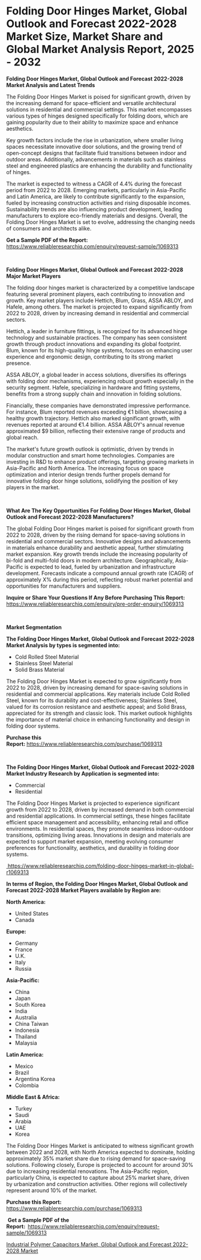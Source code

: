 <p><h1>Folding Door Hinges Market, Global Outlook and Forecast 2022-2028 Market Size, Market Share and Global Market Analysis Report, 2025 - 2032</h1></p><p><strong>Folding Door Hinges Market, Global Outlook and Forecast 2022-2028 Market Analysis and Latest Trends</strong></p>
<p><p>The Folding Door Hinges Market is poised for significant growth, driven by the increasing demand for space-efficient and versatile architectural solutions in residential and commercial settings. This market encompasses various types of hinges designed specifically for folding doors, which are gaining popularity due to their ability to maximize space and enhance aesthetics. </p><p>Key growth factors include the rise in urbanization, where smaller living spaces necessitate innovative door solutions, and the growing trend of open-concept designs that facilitate fluid transitions between indoor and outdoor areas. Additionally, advancements in materials such as stainless steel and engineered plastics are enhancing the durability and functionality of hinges.</p><p>The market is expected to witness a CAGR of 4.4% during the forecast period from 2022 to 2028. Emerging markets, particularly in Asia-Pacific and Latin America, are likely to contribute significantly to the expansion, fueled by increasing construction activities and rising disposable incomes. Sustainability trends are also influencing product development, leading manufacturers to explore eco-friendly materials and designs. Overall, the Folding Door Hinges Market is set to evolve, addressing the changing needs of consumers and architects alike.</p></p>
<p><strong>Get a Sample PDF of the Report:&nbsp;</strong> <a href="https://www.reliableresearchiq.com/enquiry/request-sample/1069313?utm_campaign=3279&utm_medium=2&utm_source=Github&utm_content=ia&utm_term=21032025&utm_id=folding-door-hinges-market-global-outlook-and-forecast-2022-2028">https://www.reliableresearchiq.com/enquiry/request-sample/1069313</a></p>
<p>&nbsp;</p>
<p><strong>Folding Door Hinges Market, Global Outlook and Forecast 2022-2028 Major Market Players</strong></p>
<p><p>The folding door hinges market is characterized by a competitive landscape featuring several prominent players, each contributing to innovation and growth. Key market players include Hettich, Blum, Grass, ASSA ABLOY, and Hafele, among others. The market is projected to expand significantly from 2022 to 2028, driven by increasing demand in residential and commercial sectors.</p><p>Hettich, a leader in furniture fittings, is recognized for its advanced hinge technology and sustainable practices. The company has seen consistent growth through product innovations and expanding its global footprint. Blum, known for its high-quality hinge systems, focuses on enhancing user experience and ergonomic design, contributing to its strong market presence.</p><p>ASSA ABLOY, a global leader in access solutions, diversifies its offerings with folding door mechanisms, experiencing robust growth especially in the security segment. Hafele, specializing in hardware and fitting systems, benefits from a strong supply chain and innovation in folding solutions.</p><p>Financially, these companies have demonstrated impressive performance. For instance, Blum reported revenues exceeding €1 billion, showcasing a healthy growth trajectory. Hettich also marked significant growth, with revenues reported at around €1.4 billion. ASSA ABLOY's annual revenue approximated $9 billion, reflecting their extensive range of products and global reach.</p><p>The market's future growth outlook is optimistic, driven by trends in modular construction and smart home technologies. Companies are investing in R&D to enhance product offerings, targeting growing markets in Asia-Pacific and North America. The increasing focus on space optimization and interior design trends further propels demand for innovative folding door hinge solutions, solidifying the position of key players in the market.</p></p>
<p>&nbsp;</p>
<p><strong>What Are The Key Opportunities For Folding Door Hinges Market, Global Outlook and Forecast 2022-2028 Manufacturers?</strong></p>
<p><p>The global Folding Door Hinges market is poised for significant growth from 2022 to 2028, driven by the rising demand for space-saving solutions in residential and commercial sectors. Innovative designs and advancements in materials enhance durability and aesthetic appeal, further stimulating market expansion. Key growth trends include the increasing popularity of bi-fold and multi-fold doors in modern architecture. Geographically, Asia-Pacific is expected to lead, fueled by urbanization and infrastructure development. Forecasts indicate a compound annual growth rate (CAGR) of approximately X% during this period, reflecting robust market potential and opportunities for manufacturers and suppliers.</p></p>
<p><strong>Inquire or Share Your Questions If Any Before Purchasing This Report:</strong> <a href="https://www.reliableresearchiq.com/enquiry/pre-order-enquiry/1069313?utm_campaign=3279&utm_medium=2&utm_source=Github&utm_content=ia&utm_term=21032025&utm_id=folding-door-hinges-market-global-outlook-and-forecast-2022-2028">https://www.reliableresearchiq.com/enquiry/pre-order-enquiry/1069313</a></p>
<p>&nbsp;</p>
<p><strong>Market Segmentation</strong></p>
<p><strong>The Folding Door Hinges Market, Global Outlook and Forecast 2022-2028 Market Analysis by types is segmented into:</strong></p>
<p><ul><li>Cold Rolled Steel Material</li><li>Stainless Steel Material</li><li>Solid Brass Material</li></ul></p>
<p><p>The Folding Door Hinges Market is expected to grow significantly from 2022 to 2028, driven by increasing demand for space-saving solutions in residential and commercial applications. Key materials include Cold Rolled Steel, known for its durability and cost-effectiveness; Stainless Steel, valued for its corrosion resistance and aesthetic appeal; and Solid Brass, appreciated for its strength and classic look. This market outlook highlights the importance of material choice in enhancing functionality and design in folding door systems.</p></p>
<p><strong>Purchase this Report:&nbsp;</strong><a href="https://www.reliableresearchiq.com/purchase/1069313?utm_campaign=3279&utm_medium=2&utm_source=Github&utm_content=ia&utm_term=21032025&utm_id=folding-door-hinges-market-global-outlook-and-forecast-2022-2028">https://www.reliableresearchiq.com/purchase/1069313</a></p>
<p>&nbsp;</p>
<p><strong>The Folding Door Hinges Market, Global Outlook and Forecast 2022-2028 Market Industry Research by Application is segmented into:</strong></p>
<p><ul><li>Commercial</li><li>Residential</li></ul></p>
<p><p>The Folding Door Hinges Market is projected to experience significant growth from 2022 to 2028, driven by increased demand in both commercial and residential applications. In commercial settings, these hinges facilitate efficient space management and accessibility, enhancing retail and office environments. In residential spaces, they promote seamless indoor-outdoor transitions, optimizing living areas. Innovations in design and materials are expected to support market expansion, meeting evolving consumer preferences for functionality, aesthetics, and durability in folding door systems.</p></p>
<p><a href="https://www.reliableresearchiq.com/folding-door-hinges-market-in-global-r1069313?utm_campaign=3279&utm_medium=2&utm_source=Github&utm_content=ia&utm_term=21032025&utm_id=folding-door-hinges-market-global-outlook-and-forecast-2022-2028">&nbsp;https://www.reliableresearchiq.com/folding-door-hinges-market-in-global-r1069313</a></p>
<p><strong>In terms of Region, the Folding Door Hinges Market, Global Outlook and Forecast 2022-2028 Market Players available by Region are:</strong></p>
<p>
    <p> <strong> North America: </strong>
        <ul>
            <li>United States</li>
            <li>Canada</li>
        </ul>
        </p> 
    <p> <strong> Europe: </strong>
        <ul>
            <li>Germany</li>
            <li>France</li>
            <li>U.K.</li>
            <li>Italy</li>
            <li>Russia</li>
        </ul>
        </p> 
    <p> <strong> Asia-Pacific: </strong>
        <ul>
            <li>China</li>
            <li>Japan</li>
            <li>South Korea</li>
            <li>India</li>
            <li>Australia</li>
            <li>China Taiwan</li>
            <li>Indonesia</li>
            <li>Thailand</li>
            <li>Malaysia</li>
        </ul>
        </p> 
    <p> <strong> Latin America: </strong>
        <ul>
            <li>Mexico</li>
            <li>Brazil</li>
            <li>Argentina Korea</li>
            <li>Colombia</li>
        </ul>
        </p> 
    <p> <strong> Middle East & Africa: </strong>
        <ul>
            <li>Turkey</li>
            <li>Saudi</li>
            <li>Arabia</li>
            <li>UAE</li>
            <li>Korea</li>
        </ul>
    </p>
    </p>
<p><p>The Folding Door Hinges Market is anticipated to witness significant growth between 2022 and 2028, with North America expected to dominate, holding approximately 35% market share due to rising demand for space-saving solutions. Following closely, Europe is projected to account for around 30% due to increasing residential renovations. The Asia-Pacific region, particularly China, is expected to capture about 25% market share, driven by urbanization and construction activities. Other regions will collectively represent around 10% of the market.</p></p>
<p><strong>Purchase this Report: </strong><a href="https://www.reliableresearchiq.com/purchase/1069313?utm_campaign=3279&utm_medium=2&utm_source=Github&utm_content=ia&utm_term=21032025&utm_id=folding-door-hinges-market-global-outlook-and-forecast-2022-2028">https://www.reliableresearchiq.com/purchase/1069313</a></p>
<p>&nbsp;<strong>Get a Sample PDF of the Report:&nbsp;&nbsp;</strong><a href="https://www.reliableresearchiq.com/enquiry/request-sample/1069313?utm_campaign=3279&utm_medium=2&utm_source=Github&utm_content=ia&utm_term=21032025&utm_id=folding-door-hinges-market-global-outlook-and-forecast-2022-2028">https://www.reliableresearchiq.com/enquiry/request-sample/1069313</a></p>
<p><strong></strong></p>
<p><p><a href="https://github.com/peggiputra7o/Market-Research-Report-List-1/blob/main/industrial-polymer-capacitors-market-global-outlook-and-forecast-2022-2028-market.md?utm_campaign=3279&utm_medium=2&utm_source=Github&utm_content=ia&utm_term=21032025&utm_id=folding-door-hinges-market-global-outlook-and-forecast-2022-2028">Industrial Polymer Capacitors Market, Global Outlook and Forecast 2022-2028 Market</a></p></p>